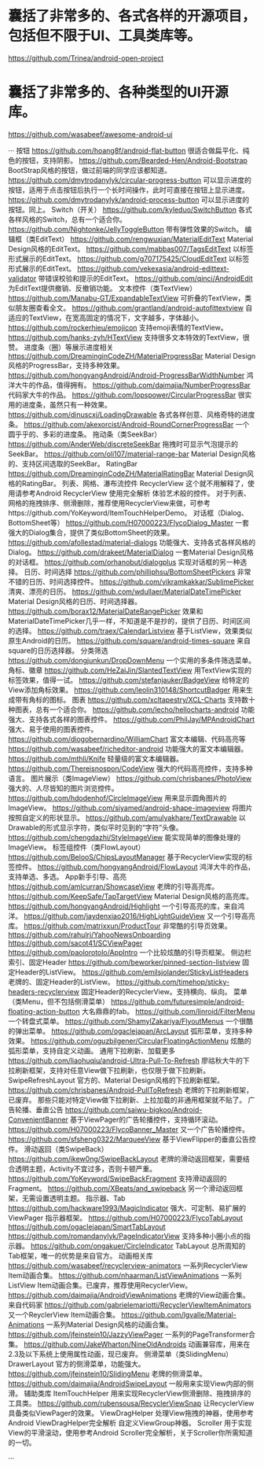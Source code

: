 # 囊括了非常多的、各式各样的开源项目，包括但不限于UI、工具类库等。
https://github.com/Trinea/android-open-project 

# 囊括了非常多的、各种类型的UI开源库。
https://github.com/wasabeef/awesome-android-ui 

···
按钮
https://github.com/hoang8f/android-flat-button 很适合做扁平化、纯色的按钮，支持阴影。
https://github.com/Bearded-Hen/Android-Bootstrap BootStrap风格的按钮，做过前端的同学应该都知道。
https://github.com/dmytrodanylyk/circular-progress-button 可以显示进度的按钮，适用于点击按钮后执行一个长时间操作，此时可直接在按钮上显示进度。
https://github.com/dmytrodanylyk/android-process-button 可以显示进度的按钮。同上。
Switch（开关）
https://github.com/kyleduo/SwitchButton 各式各样风格的Switch，总有一个适合你。
https://github.com/Nightonke/JellyToggleButton 带有弹性效果的Switch。
编辑框（类EditText）
https://github.com/rengwuxian/MaterialEditText Material Design风格的EditText。
https://github.com/mabbas007/TagsEditText 以标签形式展示的EditText。
https://github.com/g707175425/CloudEditText 以标签形式展示的EditText。
https://github.com/vekexasia/android-edittext-validator 带错误校验和提示的EditText。
https://github.com/qinci/AndroidEdit 为EditText提供撤销、反撤销功能。
文本控件（类TextView）
https://github.com/Manabu-GT/ExpandableTextView 可折叠的TextView，类似朋友圈查看全文。
https://github.com/grantland/android-autofittextview 自适应的TextView，在宽高固定的情况下，文字越多，字体越小。
https://github.com/rockerhieu/emojicon 支持emoji表情的TextView。
https://github.com/hanks-zyh/HTextView 支持很多文本特效的TextView，很赞。
进度条（圈）等展示进度相关
https://github.com/DreaminginCodeZH/MaterialProgressBar Material Design风格的ProgressBar，支持多种效果。
https://github.com/hongyangAndroid/Android-ProgressBarWidthNumber 鸿洋大牛的作品，值得拥有。
https://github.com/daimajia/NumberProgressBar 代码家大牛的作品。
https://github.com/lopspower/CircularProgressBar 很实用的进度条，虽然只有一种效果。
https://github.com/dinuscxj/LoadingDrawable 各式各样创意、风格奇特的进度条。
https://github.com/akexorcist/Android-RoundCornerProgressBar 一个圆乎乎的、多彩的进度条。
拖动条（类SeekBar）
https://github.com/AnderWeb/discreteSeekBar 拖拽时可显示气泡提示的SeekBar。
https://github.com/oli107/material-range-bar Material Design风格的、支持区间选取的SeekBar。
RatingBar
https://github.com/DreaminginCodeZH/MaterialRatingBar
Material Design风格的RatingBar。
列表、网格、瀑布流控件
RecyclerView 这个就不用解释了，使用请参考Android RecyclerView 使用完全解析 体验艺术般的控件。
对于列表、网格的拖拽排序、侧滑删除，推荐使用RecyclerView来做，可参考https://github.com/YoKeyword/ItemTouchHelperDemo。
对话框（Dialog、BottomSheet等）
https://github.com/H07000223/FlycoDialog_Master 一套强大的Dialog集合，提供了类似BottomSheet的效果。
https://github.com/afollestad/material-dialogs 功能强大、支持各式各样风格的Dialog。
https://github.com/drakeet/MaterialDialog 一套Material Design风格的对话框。
https://github.com/orhanobut/dialogplus 实现对话框的另一种选择。
日历、时间选择
https://github.com/philliphsu/BottomSheetPickers 非常不错的日历、时间选择控件。
https://github.com/vikramkakkar/SublimePicker 清爽、漂亮的日历。
https://github.com/wdullaer/MaterialDateTimePicker Material Design风格的日历、时间选择器。
https://github.com/borax12/MaterialDateRangePicker 效果和MaterialDateTimePicker几乎一样，不知道是不是抄的，提供了日历、时间区间的选择。
https://github.com/traex/CalendarListview 基于ListView，效果类似原生Android的日历。
https://github.com/square/android-times-square 来自square的日历选择器。
分类筛选
https://github.com/dongjunkun/DropDownMenu
一个实用的多条件筛选菜单。
角标、徽章
https://github.com/HeZaiJin/SlantedTextView 用TextView实现的标签效果，值得一试。
https://github.com/stefanjauker/BadgeView 给特定的View添加角标效果。
https://github.com/leolin310148/ShortcutBadger 用来生成带有角标的图标。
图表
https://github.com/xcltapestry/XCL-Charts 支持数十种图表，总有一个适合你。
https://github.com/lecho/hellocharts-android 功能强大、支持各式各样的图表控件。
https://github.com/PhilJay/MPAndroidChart 强大、易于使用的图表控件。
https://github.com/diogobernardino/WilliamChart
富文本编辑、代码高亮等
https://github.com/wasabeef/richeditor-android 功能强大的富文本编辑器。
https://github.com/mthli/Knife 轻量级的富文本编辑器。
https://github.com/Thereisnospon/CodeView 强大的代码高亮控件，支持多种语言。
图片展示（类ImageView）
https://github.com/chrisbanes/PhotoView 强大的、人尽皆知的图片浏览控件。
https://github.com/hdodenhof/CircleImageView 用来显示圆角图片的ImageView。
https://github.com/siyamed/android-shape-imageview 将图片按照自定义的形状显示。
https://github.com/amulyakhare/TextDrawable 以Drawable的形式显示字符，类似平时见到的“字符”头像。
https://github.com/chengdazhi/StyleImageView 能实现简单的图像处理的ImageView。
标签组控件（类FlowLayout）
https://github.com/BelooS/ChipsLayoutManager 基于RecyclerView实现的标签控件。
https://github.com/hongyangAndroid/FlowLayout 鸿洋大牛的作品，支持单选、多选。
App新手引导、高亮
https://github.com/amlcurran/ShowcaseView 老牌的引导高亮库。
https://github.com/KeepSafe/TapTargetView Material Design风格的高亮库。
https://github.com/hongyangAndroid/Highlight 一个引导高亮的库，来自鸿洋。
https://github.com/jaydenxiao2016/HighLightGuideView 又一个引导高亮库。
https://github.com/matrixxun/ProductTour 非常酷的引导页效果。
https://github.com/rahulrj/YahooNewsOnboarding
https://github.com/sacot41/SCViewPager
https://github.com/paolorotolo/AppIntro 一个比较炫酷的引导页框架。
侧边栏索引、固定Header
https://github.com/beworker/pinned-section-listview 固定Header的ListView。
https://github.com/emilsjolander/StickyListHeaders 老牌的、固定Header的ListView。
https://github.com/timehop/sticky-headers-recyclerview 固定Header的RecyclerView。支持横向、纵向。
菜单（类Menu，但不包括侧滑菜单）
https://github.com/futuresimple/android-floating-action-button 大名鼎鼎的fab。
https://github.com/linroid/FilterMenu 一个转盘式菜单。
https://github.com/ShamylZakariya/FlyoutMenus 一个很酷的弹出菜单。
https://github.com/ogaclejapan/ArcLayout 弧形菜单，支持多种效果。
https://github.com/oguzbilgener/CircularFloatingActionMenu 炫酷的弧形菜单，支持自定义动画。
通用下拉刷新、加载更多
https://github.com/liaohuqiu/android-Ultra-Pull-To-Refresh 廖祜秋大牛的下拉刷新框架，支持对任意View做下拉刷新，也仅限于做下拉刷新。
SwipeRefreshLayout 官方的、Material Design风格的下拉刷新框架。
https://github.com/chrisbanes/Android-PullToRefresh 老牌的下拉刷新框架，已废弃。
那些只能对特定View做下拉刷新、上拉加载的非通用框架就不贴了。
广告轮播、垂直公告
https://github.com/saiwu-bigkoo/Android-ConvenientBanner 基于ViewPager的广告轮播控件，支持循环滚动。
https://github.com/H07000223/FlycoBanner_Master 又一个广告轮播控件。
https://github.com/sfsheng0322/MarqueeView 基于ViewFlipper的垂直公告控件。
滑动返回（类SwipeBack）
https://github.com/ikew0ng/SwipeBackLayout 老牌的滑动返回框架，需要结合透明主题，Activity不宜过多，否则卡顿严重。
https://github.com/YoKeyword/SwipeBackFragment 支持滑动返回的Fragment。
https://github.com/XBeats/and_swipeback 另一个滑动返回框架，无需设置透明主题。
指示器、Tab
https://github.com/hackware1993/MagicIndicator 强大、可定制、易扩展的 ViewPager 指示器框架。
https://github.com/H07000223/FlycoTabLayout
https://github.com/ogaclejapan/SmartTabLayout
https://github.com/romandanylyk/PageIndicatorView 支持多种小圈小点的指示器。
https://github.com/ongakuer/CircleIndicator
TabLayout 总所周知的Tab框架，唯一的优势是来自官方。
动画相关库
https://github.com/wasabeef/recyclerview-animators 一系列RecyclerView Item动画合集。
https://github.com/nhaarman/ListViewAnimations 一系列ListView Item动画合集。已废弃，推荐使用RecyclerView。
https://github.com/daimajia/AndroidViewAnimations 老牌的View动画合集。来自代码家
https://github.com/gabrielemariotti/RecyclerViewItemAnimators 又一个ReyclerView Item动画合集。
https://github.com/lgvalle/Material-Animations 一系列Material Design风格的动画合集。
https://github.com/jfeinstein10/JazzyViewPager 一系列的PageTransformer合集。
https://github.com/JakeWharton/NineOldAndroids 动画兼容库，用来在2.3及以下系统上使用属性动画，现已废弃。
侧滑菜单（类SlidingMenu）
DrawerLayout 官方的侧滑菜单，功能强大。
https://github.com/jfeinstein10/SlidingMenu 老牌的侧滑菜单。
https://github.com/daimajia/AndroidSwipeLayout 一般用来实现View内部的侧滑。
辅助类库
ItemTouchHelper 用来实现RecyclerView侧滑删除、拖拽排序的工具类。
https://github.com/rubensousa/RecyclerViewSnap 让RecyclerView具备类似ViewPager的效果。
ViewDragHelper 处理View拖拽的神器，使用参考Android ViewDragHelper完全解析 自定义ViewGroup神器。
Scroller 用于实现View的平滑滚动，使用参考Android Scroller完全解析，关于Scroller你所需知道的一切。

···
